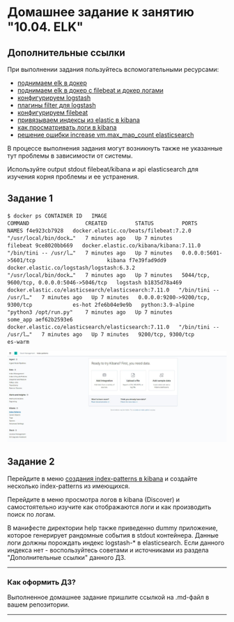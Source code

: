 # Домашнее задание к занятию "10.04. ELK"

## Дополнительные ссылки

При выполнении задания пользуйтесь вспомогательными ресурсами:

- [поднимаем elk в докер](https://www.elastic.co/guide/en/elastic-stack-get-started/current/get-started-docker.html)
- [поднимаем elk в докер с filebeat и докер логами](https://www.sarulabs.com/post/5/2019-08-12/sending-docker-logs-to-elasticsearch-and-kibana-with-filebeat.html)
- [конфигурируем logstash](https://www.elastic.co/guide/en/logstash/current/configuration.html)
- [плагины filter для logstash](https://www.elastic.co/guide/en/logstash/current/filter-plugins.html)
- [конфигурируем filebeat](https://www.elastic.co/guide/en/beats/libbeat/5.3/config-file-format.html)
- [привязываем индексы из elastic в kibana](https://www.elastic.co/guide/en/kibana/current/index-patterns.html)
- [как просматривать логи в kibana](https://www.elastic.co/guide/en/kibana/current/discover.html)
- [решение ошибки increase vm.max_map_count elasticsearch](https://stackoverflow.com/questions/42889241/how-to-increase-vm-max-map-count)

В процессе выполнения задания могут возникнуть также не указанные тут проблемы в зависимости от системы.

Используйте output stdout filebeat/kibana и api elasticsearch для изучения корня проблемы и ее устранения.

## Задание 1

`$ docker ps
CONTAINER ID   IMAGE                                                  COMMAND                  CREATED         STATUS         PORTS                                        NAMES
f4e923cb7928   docker.elastic.co/beats/filebeat:7.2.0                 "/usr/local/bin/dock…"   7 minutes ago   Up 7 minutes                                                filebeat
9ce8020bb669   docker.elastic.co/kibana/kibana:7.11.0                 "/bin/tini -- /usr/l…"   7 minutes ago   Up 7 minutes   0.0.0.0:5601->5601/tcp                       kibana
f7e39fad9dd9   docker.elastic.co/logstash/logstash:6.3.2              "/usr/local/bin/dock…"   7 minutes ago   Up 7 minutes   5044/tcp, 9600/tcp, 0.0.0.0:5046->5046/tcp   logstash
b1835d78a469   docker.elastic.co/elasticsearch/elasticsearch:7.11.0   "/bin/tini -- /usr/l…"   7 minutes ago   Up 7 minutes   0.0.0.0:9200->9200/tcp, 9300/tcp             es-hot
2fe6b04e9e9b   python:3.9-alpine                                      "python3 /opt/run.py"    7 minutes ago   Up 7 minutes                                                some_app
aef62b2593e6   docker.elastic.co/elasticsearch/elasticsearch:7.11.0   "/bin/tini -- /usr/l…"   7 minutes ago   Up 7 minutes   9200/tcp, 9300/tcp                           es-warm` 

![img](IMG_20210823_115657_668.jpg)

## Задание 2


Перейдите в меню [создания index-patterns  в kibana](http://localhost:5601/app/management/kibana/indexPatterns/create)
и создайте несколько index-patterns из имеющихся.

Перейдите в меню просмотра логов в kibana (Discover) и самостоятельно изучите как отображаются логи и как производить 
поиск по логам.

В манифесте директории help также приведенно dummy приложение, которое генерирует рандомные события в stdout контейнера.
Данные логи должны порождать индекс logstash-* в elasticsearch. Если данного индекса нет - воспользуйтесь советами 
и источниками из раздела "Дополнительные ссылки" данного ДЗ.
 
---

### Как оформить ДЗ?

Выполненное домашнее задание пришлите ссылкой на .md-файл в вашем репозитории.

---

 
